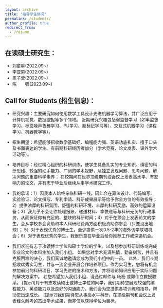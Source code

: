 ```yaml
---
layout: archive
title: "指导学生情况"
permalink: /students/
author_profile: true
redirect_from:
  - /resume
---
```


在读硕士研究生：
---
* 刘童星(2022.09~)
* 李亚男(2022.09~)
* 周子莹(2022.09~)
* 陈&emsp;&emsp;强(2023.09~)
  
Call for Students (招生信息)：
---

* 研究兴趣：主要研究如何使用数学工具设计先进机器学习算法，并广泛应用于计算机视觉、数据挖掘等多个领域。 近期研究兴趣包括弱监督学习（如半监督学习、标签噪声鲁棒学习、PU学习、超标记学习等）、交互式机器学习（课程学习、机器教学等）。

* 招生期望：希望能够招收数学基础好、编程能力强、英语功底扎实、擅于口头及书面表达的学生。有前期科研经历者加分（学术竞赛、论文发表、课外学术活动等）。

* 培养目标：经过精心组织的科研训练，使学生具备扎实的专业知识、缜密的科研思维、较强的动手能力、广阔的学术视野，及独立发现问题、思考问题、解决问题的重要科学素养； 在校期间在世界顶级期刊或会议上发表高水平、有影响力的论文，并有志于毕业后继续从事学术研究工作。

* 我的承诺：1）因我本人始终亲临科研一线，因此会在算法设计、代码编写、实验验证、论文撰写、专利申请、科研成果展示等给予你全方位的有效指导；2）提供浓厚的科研氛围、舒适的科研环境、丰厚的科研奖励、高效的运算设备；3）我几乎不会让你处理报账、递送材料、拿快递等与科研无关的行政事务，从而保证你有充足的、整块的科研时间；4）对于在顶会上发表论文的学生，会从学校参会资助和本人科研经费两方面积极资助你参会（只要没出地球）； 5）对于表现优秀的博士生，至少提供一次0.5-2年的海外访学联培机会；6）对于表现优秀的学生，我很乐意在毕业后给你推荐工作或深造机会。

* 我们欢迎有志于攻读博士学位和硕士学位的学生，以及想参加科研训练或完成毕业论文的本科生加入我们小组。 如果您对学术充满热情，勤奋刻苦，并且有克服困难的决心，我们真诚地邀请您成为我们小组中的一员。
    此外，我们长期招收优秀实习生，并与一流企业开展合作培养项目。作为实习生，您将有机会参加前沿的科研项目，学习先进的技术和方法，并将理论知识应用于实际问题的解决方案中。
    若您希望加入我们小组，请通过邮件与 杨杨 或郭伟立教授联系。
[提示1]对于有志攻读硕士或博士学位的同学，我们期待您展现较强的编程能力、英语能力以及良好的沟通能力。我们会为您提供各项训练和指导，帮助您迅速成长。
[提示2]我们期待您从事高水平科研，在顶级期刊和会议上发表经久耐考的杰出学术成果，而非仅以获得学位为目标。
